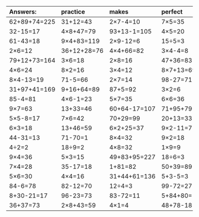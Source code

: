 | Answers: | practice | makes | perfect | ! |
| :--- | :--- | :--- | :--- | :--- |
| 62+89+74=225 | 31+12=43 | 2×7-4=10 | 7×5=35 | 5+92-16=81 | 
| 32-15=17 | 4×8+47=79 | 93+13-1=105 | 4×5=20 | 1+34=35 | 
| 61-43=18 | 9×4+83=119 | 2×9-12=6 | 15÷5=3 | 2×4=8 | 
| 2×6=12 | 36+12+28=76 | 4×4+66=82 | 3×4-4=8 | 18-8=10 | 
| 79+12+73=164 | 3×6=18 | 2×8=16 | 47+36=83 | 42÷7=6 | 
| 4×6=24 | 8×2=16 | 3×4=12 | 8×7+13=69 | 11+45=56 | 
| 8×4-13=19 | 71-5=66 | 2×7=14 | 98-27=71 | 44+98-46=96 | 
| 31+97+41=169 | 9+16+64=89 | 87+5=92 | 3×2=6 | 4×9=36 | 
| 85-4=81 | 4×6-1=23 | 5×7=35 | 6×6=36 | 3×6-14=4 | 
| 9×7=63 | 13+33=46 | 60+64-17=107 | 71+95+79=245 | 36÷9=4 | 
| 5×5-8=17 | 7×6=42 | 70+29=99 | 20+13=33 | 96-15=81 | 
| 6×3=18 | 13+46=59 | 6×2+25=37 | 9×2-11=7 | 38+49=87 | 
| 44-31=13 | 71-70=1 | 8×4=32 | 9×2=18 | 4×2=8 | 
| 4÷2=2 | 18÷9=2 | 4×8=32 | 1×9=9 | 24÷4=6 | 
| 9×4=36 | 5×3=15 | 49+83+95=227 | 18÷6=3 | 4+24+93=121 | 
| 7×4=28 | 35-17=18 | 1+81=82 | 50+39=89 | 40+44=84 | 
| 5×6=30 | 4×4=16 | 31+44+61=136 | 5+3-5=3 | 29-6=23 | 
| 84-6=78 | 82-12=70 | 12÷4=3 | 99-72=27 | 7×4+58=86 | 
| 8+30-21=17 | 96-23=73 | 83-72=11 | 5+84+80=169 | 8×7=56 | 
| 36+37=73 | 2×8+43=59 | 4×1=4 | 48+78-18=108 | 34+13=47 | 

